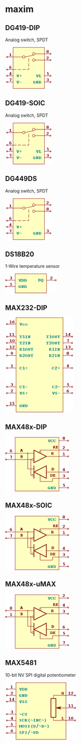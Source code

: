 # maxim

## DG419-DIP
Analog switch, SPDT

![DG419-DIP__1__1](/images/maxim__DG419-DIP__1__1.png?raw=true) 

## DG419-SOIC
Analog switch, SPDT

![DG419-SOIC__1__1](/images/maxim__DG419-DIP__1__1.png?raw=true) 

## DG449DS
Analog switch, SPDT

![DG449DS__1__1](/images/maxim__DG449DS__1__1.png?raw=true) 

## DS18B20
1-Wire temperature sensor

![DS18B20__1__1](/images/maxim__DS18B20__1__1.png?raw=true) 

## MAX232-DIP
![MAX232-DIP__1__1](/images/maxim__MAX232-DIP__1__1.png?raw=true) 

## MAX48x-DIP
![MAX48x-DIP__1__1](/images/maxim__MAX48x-DIP__1__1.png?raw=true) 

## MAX48x-SOIC
![MAX48x-SOIC__1__1](/images/maxim__MAX48x-DIP__1__1.png?raw=true) 

## MAX48x-uMAX
![MAX48x-uMAX__1__1](/images/maxim__MAX48x-uMAX__1__1.png?raw=true) 

## MAX5481
10-bit NV SPI digital potentiometer

![MAX5481__1__1](/images/maxim__MAX5481__1__1.png?raw=true) 

